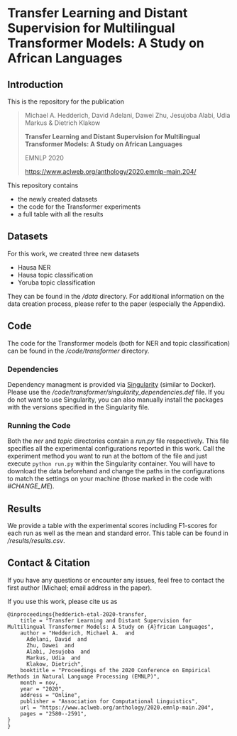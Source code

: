 # Transfer Learning and Distant Supervision for Multilingual Transformer Models: A Study on African Languages

## Introduction

This is the repository for the publication

> Michael A. Hedderich, David Adelani, Dawei Zhu, Jesujoba Alabi, Udia Markus & Dietrich Klakow 
>
> **Transfer Learning and Distant Supervision for Multilingual Transformer Models: A Study on African Languages**
>
> EMNLP 2020
>
> https://www.aclweb.org/anthology/2020.emnlp-main.204/

This repository contains

- the newly created datasets
- the code for the Transformer experiments
- a full table with all the results

## Datasets
For this work, we created three new datasets
- Hausa NER
- Hausa topic classification
- Yoruba topic classification

They can be found in the */data* directory. For additional information on the data creation process, please refer to the paper (especially the Appendix).

## Code
The code for the Transformer models (both for NER and topic classification) can be found in the */code/transformer* directory.
### Dependencies
Dependency managment is provided via [Singularity](https://sylabs.io/docs/) (similar to Docker). Please use the */code/transformer/singularity_dependencies.def* file. If you do not want to use Singularity, you can also manually install the packages with the versions specified in the Singularity file.
### Running the Code
Both the *ner* and *topic* directories contain a *run.py* file respectively. This file specifies all the experimental configurations reported in this work. Call the experiment method you want to run at the bottom of the file and just execute
``
python run.py
``
within the Singularity container. You will have to download the data beforehand and change the paths in the configurations to match the settings on your machine (those marked in the code with *#CHANGE_ME*).

## Results
We provide a table with the experimental scores including F1-scores for each run as well as the mean and standard error. This table can be found in */results/results.csv*.

## Contact & Citation
If you have any questions or encounter any issues, feel free to contact the first author (Michael; email address in the paper). 

If you use this work, please cite us as

```
@inproceedings{hedderich-etal-2020-transfer,
    title = "Transfer Learning and Distant Supervision for Multilingual Transformer Models: A Study on {A}frican Languages",
    author = "Hedderich, Michael A.  and
      Adelani, David  and
      Zhu, Dawei  and
      Alabi, Jesujoba  and
      Markus, Udia  and
      Klakow, Dietrich",
    booktitle = "Proceedings of the 2020 Conference on Empirical Methods in Natural Language Processing (EMNLP)",
    month = nov,
    year = "2020",
    address = "Online",
    publisher = "Association for Computational Linguistics",
    url = "https://www.aclweb.org/anthology/2020.emnlp-main.204",
    pages = "2580--2591",
}
}
```
